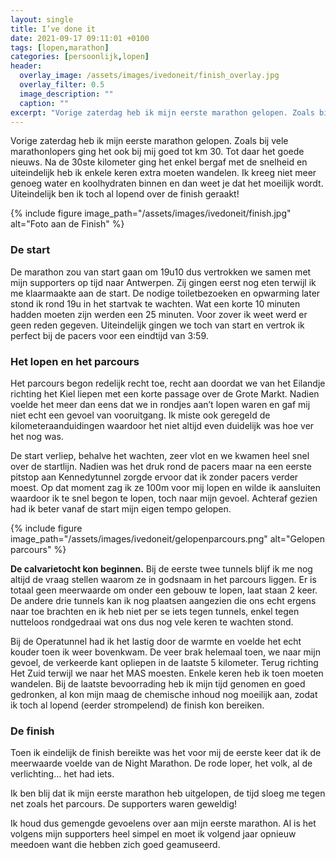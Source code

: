 ```yaml
---
layout: single
title: I’ve done it
date: 2021-09-17 09:11:01 +0100
tags: [lopen,marathon]
categories: [persoonlijk,lopen]
header:
  overlay_image: /assets/images/ivedoneit/finish_overlay.jpg
  overlay_filter: 0.5
  image_description: ""
  caption: ""
excerpt: "Vorige zaterdag heb ik mijn eerste marathon gelopen. Zoals bij vele marathonlopers ging het ook bij mij goed tot km 30. Tot daar het goede nieuws."
---
```

Vorige zaterdag heb ik mijn eerste marathon gelopen. Zoals bij vele marathonlopers ging het ook bij mij goed tot km 30. Tot daar het goede nieuws. Na de 30ste kilometer ging het enkel bergaf met de snelheid en uiteindelijk heb ik enkele keren extra moeten wandelen. Ik kreeg niet meer genoeg water en koolhydraten binnen en dan weet je dat het moeilijk wordt. Uiteindelijk ben ik toch al lopend over de finish geraakt!

{% include figure image_path="/assets/images/ivedoneit/finish.jpg" alt="Foto aan de Finish" %}

### De start
De marathon zou van start gaan om 19u10 dus vertrokken we samen met mijn supporters op tijd naar Antwerpen. Zij gingen eerst nog eten terwijl ik me klaarmaakte aan de start. De nodige toiletbezoeken en opwarming later stond ik rond 19u in het startvak te wachten. Wat een korte 10 minuten hadden moeten zijn werden een 25 minuten. Voor zover ik weet werd er geen reden gegeven.
Uiteindelijk gingen we toch van start en vertrok ik perfect bij de pacers voor een eindtijd van 3:59.

### Het lopen en het parcours

Het parcours begon redelijk recht toe, recht aan doordat we van het Eilandje richting het Kiel liepen met een korte passage over de Grote Markt. Nadien voelde het meer dan eens dat we in rondjes aan’t lopen waren en gaf mij niet echt een gevoel van vooruitgang. Ik miste ook geregeld de kilometeraanduidingen waardoor het niet altijd even duidelijk was hoe ver het nog was.

De start verliep, behalve het wachten, zeer vlot en we kwamen heel snel over de startlijn. Nadien was het druk rond de pacers maar na een eerste pitstop aan Kennedytunnel zorgde ervoor dat ik zonder pacers verder moest. Op dat moment zag ik ze 100m voor mij lopen en wilde ik aansluiten waardoor ik te snel begon te lopen, toch naar mijn gevoel. Achteraf gezien had ik beter vanaf de start mijn eigen tempo gelopen.

{% include figure image_path="/assets/images/ivedoneit/gelopenparcours.png" alt="Gelopen parcours" %}

**De calvarietocht kon beginnen.**
Bij de eerste twee tunnels blijf ik me nog altijd de vraag stellen waarom ze in godsnaam in het parcours liggen. Er is totaal geen meerwaarde om onder een gebouw te lopen, laat staan 2 keer. De andere drie tunnels kan ik nog plaatsen aangezien die ons echt ergens naar toe brachten en ik heb niet per se iets tegen tunnels, enkel tegen nutteloos rondgedraai wat ons dus nog vele keren te wachten stond.

Bij de Operatunnel had ik het lastig door de warmte en voelde het echt kouder toen ik weer bovenkwam. De veer brak helemaal toen, we naar mijn gevoel, de verkeerde kant opliepen in de laatste 5 kilometer. Terug richting Het Zuid  terwijl we naar het MAS moesten. Enkele keren heb ik toen moeten wandelen. Bij de laatste bevoorrading heb ik mijn tijd genomen en goed gedronken, al kon mijn maag de chemische inhoud nog moeilijk aan, zodat ik toch al lopend (eerder strompelend) de finish kon bereiken.

### De finish

Toen ik eindelijk de finish bereikte was het voor mij de eerste keer dat ik de meerwaarde voelde van de Night Marathon. De rode loper, het volk, al de verlichting… het had iets.

Ik ben blij dat ik mijn eerste marathon heb uitgelopen, de tijd sloeg me tegen net zoals het parcours. De supporters waren geweldig!

Ik houd dus gemengde gevoelens over aan mijn eerste marathon. Al is het volgens mijn supporters heel simpel en moet ik volgend jaar opnieuw meedoen want die hebben zich goed geamuseerd.